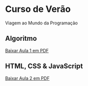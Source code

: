# Curso de Verão
Viagem ao Mundo da Programação

## Algoritmo
[Baixar Aula 1 em PDF](https://github.com/danieldavidnunes/cursodeverao/raw/main/Curso%20de%20ver%C3%A3o%20-%20Aula1%20-%20Algoritmo.pdf)

## HTML, CSS & JavaScript
[Baixar Aula 2 em PDF](https://github.com/danieldavidnunes/cursodeverao/raw/main/Curso%20de%20ver%C3%A3o%20-%20Aula2%20-%20HTML%20CSS%20e%20Javascript.pdf)
